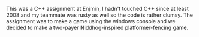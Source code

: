 This was a C++ assignment at Enjmin, I hadn't touched C++ since at least 2008 and my teammate was rusty as well so the code is rather clumsy.
The assignment was to make a game using the windows console and we decided to make a two-payer Niddhog-inspired platformer-fencing game.
